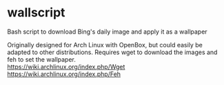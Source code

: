 wallscript
==========

Bash script to download Bing's daily image and apply it as a wallpaper 

Originally designed for Arch Linux with OpenBox, but could easily be adapted to other distributions. Requires wget to download the images and feh to set the wallpaper.  
https://wiki.archlinux.org/index.php/Wget  
https://wiki.archlinux.org/index.php/Feh  
